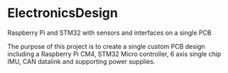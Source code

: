 # ElectronicsDesign
Raspberry Pi and STM32 with sensors and interfaces on a single PCB


The purpose of this project is to create a single custom PCB design including a Raspberry Pi CM4, STM32 Micro controller, 6 axis single chip IMU, CAN datalink and supporting power supplies. 
